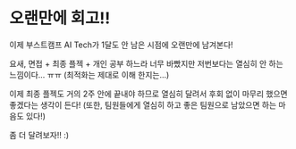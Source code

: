 # 오랜만에 회고!!

이제 부스트캠프 AI Tech가 1달도 안 남은 시점에 오랜만에 남겨본다!

요새, 면접 + 최종 플젝 + 개인 공부 하느라 너무 바빴지만 저번보다는 열심히 안 하는 느낌이다... ㅠㅠ (최적화는 제대로 이해 한지는...)

이제 최종 플젝도 거의 2주 안에 끝내야 하므로 열심히 달려서 후회 없이 마무리 했으면 좋겠다는 생각이 든다! (또한, 팀원들에게 열심히 하고 좋은 팀원으로 남았으면 하는 마음도 있다!)

좀 더 달려보자!! :)
